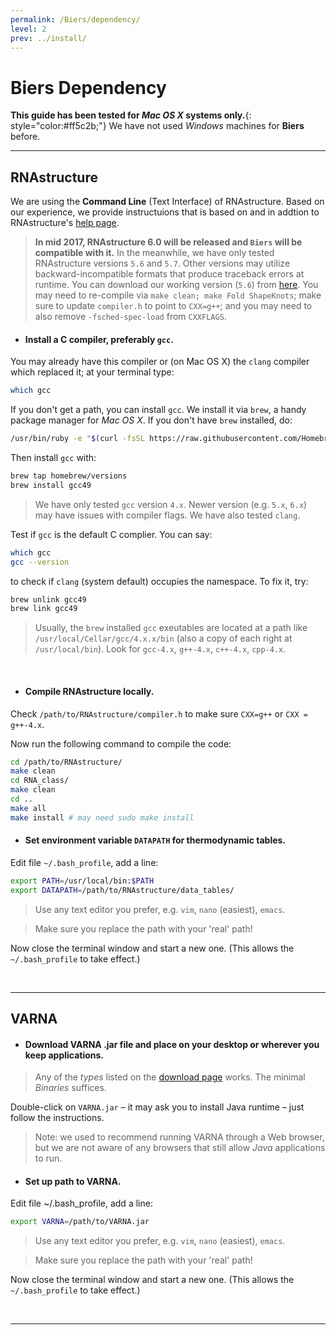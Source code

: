 ```yaml
---
permalink: /Biers/dependency/
level: 2
prev: ../install/
---
```


# Biers Dependency

**This guide has been tested for _Mac OS X_ systems only.**{: style="color:#ff5c2b;"} We have not used _Windows_ machines for **Biers** before.

<hr/>

## RNAstructure

We are using the **Command Line** (Text Interface) of RNAstructure. Based on our experience, we provide instructuions that is based on and in addtion to RNAstructure's [help page](http://rna.urmc.rochester.edu/Text/index.html).

> **In mid 2017, RNAstructure 6.0 will be released and  `Biers` will be compatible with it.** In the meanwhile, we have only tested RNAstructure versions `5.6` and `5.7`. Other versions may utilize backward-incompatible formats that produce traceback errors at runtime. You can download our working version (`5.6`) from [here](https://rmdb.stanford.edu/site_data/RNAstructure.zip). You may need to re-compile via `make clean; make Fold ShapeKnots`; make sure to update `compiler.h` to point to `CXX=g++`; and you may need to also remove `-fsched-spec-load` from `CXXFLAGS`.

* #### Install a C compiler, preferably `gcc`. 

You may already have this compiler or (on Mac OS X) the `clang` compiler which replaced it; at your terminal type:

```bash
which gcc
```

If you don't get a path, you can install `gcc`. We install it via `brew`, a handy package manager for _Mac OS X_. If you don't have `brew` installed, do:

```bash
/usr/bin/ruby -e "$(curl -fsSL https://raw.githubusercontent.com/Homebrew/install/master/install)" # may need sudo
```

Then install `gcc` with:

```bash
brew tap homebrew/versions
brew install gcc49
```

> We have only tested `gcc` version `4.x`. Newer version (e.g. `5.x`, `6.x`) may have issues with compiler flags. We have also tested `clang`.

Test if `gcc` is the default C complier. You can say:

```bash
which gcc
gcc --version
```

to check if `clang` (system default) occupies the namespace. To fix it, try:

```bash
brew unlink gcc49
brew link gcc49
```

> Usually, the `brew` installed `gcc` exeutables are located at a path like `/usr/local/Cellar/gcc/4.x.x/bin` (also a copy of each right at `/usr/local/bin`). Look for `gcc-4.x`, `g++-4.x`, `c++-4.x`, `cpp-4.x`.

<br/>

* #### Compile RNAstructure locally.

Check `/path/to/RNAstructure/compiler.h` to make sure `CXX=g++` or `CXX = g++-4.x`.

Now run the following command to compile the code:

```bash
cd /path/to/RNAstructure/
make clean
cd RNA_class/
make clean
cd ..
make all
make install # may need sudo make install
```

* #### Set environment variable `DATAPATH` for thermodynamic tables.

Edit file `~/.bash_profile`, add a line:

```bash
export PATH=/usr/local/bin:$PATH
export DATAPATH=/path/to/RNAstructure/data_tables/
```

> Use any text editor you prefer, e.g. `vim`, `nano` (easiest), `emacs`.

> Make sure you replace the path with your 'real' path!

Now close the terminal window and start a new one. (This allows the `~/.bash_profile` to take effect.)

<br/>

<hr/>

## VARNA

* #### Download VARNA **.jar** file and place on your desktop or wherever you keep applications.

> Any of the _types_ listed on the [download page](http://varna.lri.fr/index.php?lang=en&page=downloads&css=varna) works. The minimal _Binaries_ suffices.

Double-click on `VARNA.jar` – it may ask you to install Java runtime – just follow the instructions. 

> Note: we used to recommend running VARNA through a Web browser, but we are not aware of any browsers that still allow _Java_ applications to run.

* #### Set up path to VARNA.
Edit file ~/.bash_profile, add a line:

```bash
export VARNA=/path/to/VARNA.jar
```

> Use any text editor you prefer, e.g. `vim`, `nano` (easiest), `emacs`.

> Make sure you replace the path with your 'real' path!

Now close the terminal window and start a new one. (This allows the `~/.bash_profile` to take effect.)

<br/>

<hr/>





